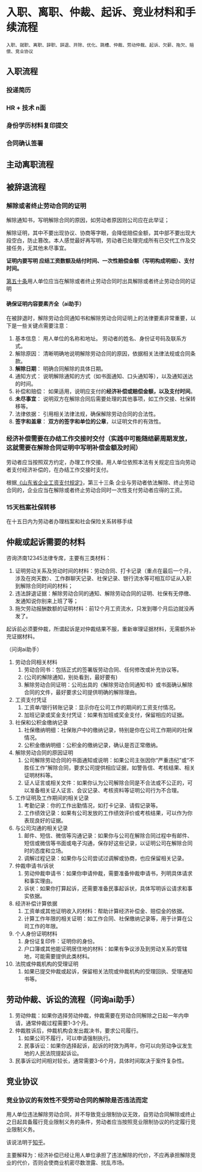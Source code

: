 # 入职、离职、仲裁、起诉、竞业材料和手续流程

    入职、就职、离职、辞职、辞退、开除、优化、跳槽、仲裁、劳动仲裁、起诉、欠薪、拖欠、赔偿、竞业协议

## 入职流程

### 投递简历

### HR + 技术 n面

### 身份学历材料复印提交

### 合同确认签署

## 主动离职流程

###

## 被辞退流程

### 解除或者终止劳动合同的证明

解除通知书，写明解除合同的原因，如劳动者原因则公司应在此举证；

解除证明，其中不要出现协议、协商等字眼，会降低赔偿金额，其中部不要出现大段空白，防止篡改。本人感觉最好再写明，劳动者已处理完成所有已交代工作及交接任务，无其他未尽事宜。

**证明内要写明 应结工资数额及结付时间、一次性赔偿金额（写明构成明细）、支付时间。**

[第五十条](./中华人民共和国劳动合同法.MD#第四章劳动合同的解除和终止)用人单位应当在解除或者终止劳动合同时出具解除或者终止劳动合同的证明

#### 确保证明内容要素齐全（ai助手）

在被辞退时，解除劳动合同通知书和解除劳动合同证明上的法律要素非常重要，以下是一些关键点需要注意：

1. 基本信息：
   用人单位的名称和地址。
   劳动者的姓名、身份证号码及联系方式。 
2. 解除原因：
   清晰明确地说明解除劳动合同的原因，依据相关法律法规或合同条款。 
3. **解除日期**：
   明确合同解除的具体日期。 
4. 通知方式：
   说明解除通知的方式（如书面通知、口头通知等），以及通知送达的时间。 
5. 补偿和赔偿：
   如果适用，说明应支付的**经济补偿或赔偿金额，以及支付时间**。 
6. **未尽事宜**：
   说明双方在解除合同后需要处理的其他事项，如工作交接、社保转移等。 
7. 法律依据：
   引用相关法律法规，确保解除劳动合同的合法性。 
8. **签字和盖章**：
   **双方的签字和单位的公章**，以证明文件的有效性。

### 经济补偿需要在办结工作交接时交付（实践中可能随结薪周期发放，这就需要在解除合同证明中写明补偿金额及时间）

劳动者应当按照双方约定，办理工作交接。用人单位依照本法有关规定应当向劳动者支付经济补偿的，在办结工作交接时支付。

根据[《山东省企业工资支付规定》](http://www.shandong.gov.cn/art/2022/7/27/art_266672_1543.html)，第三十三条
企业与劳动者依法解除、终止劳动合同的，企业应当在解除或者终止劳动合同时一次性支付劳动者应得的工资。

### 15天档案社保转移

在十五日内为劳动者办理档案和社会保险关系转移手续

## 仲裁或起诉需要的材料

咨询济南12345法律专席，主要有三类材料：

1. 证明劳动关系及劳动时间的材料：劳动合同、打卡记录（重点在最后一个月，涉及在岗天数）、工作群聊天记录、社保记录、银行流水等可相互印证从入职到解除合同时间的材料；
2. 违法辞退证据：解除劳动合同的通知、解除劳动合同的证明、社保有无停缴、发通知说你别来上班了等；
3. 拖欠劳动报酬数额的证明材料：前12个月工资流水，只发到哪个月后边就没再发了。

起诉前必须要仲裁，所谓起诉是对仲裁结果不服，重新审理证据材料，无需额外补充证据材料。

（问询ai助手）

1. 劳动合同相关材料
    1. 劳动合同书：包括正式的签署版劳动合同、任何修改或补充协议等。
    2. (公司的解除通知，别处看到，最好要有)
    3. 解除劳动合同证明：公司出具的《解除劳动合同通知书》或书面确认解除合同的文件，最好要求公司提供明确的解除理由。
2. 工资支付凭证
    1. 工资单/银行转账记录：显示你在公司工作的期间的工资支付情况。
    2. 加班记录或奖金支付凭证：如果有加班或奖金支付，保留相应的证据。
3. 社保和公积金缴纳记录
    1. 社保缴纳明细：社保账户中的缴纳记录，特别是你在公司工作期间的社保情况。
    2. 公积金缴纳明细：公积金的缴纳记录，确认是否正常缴纳。
4. 解除劳动合同的原因证明
    1. 公司解除劳动合同的书面通知或说明：如果公司主张因你“严重违纪”或“不胜任工作”解除合同，要求公司提供相应证据，如警告信、考核结果、相关证明材料等。
    2. 证人证言或相关文件：如果你认为公司解除合同是不合法或不公正的，可以准备相关证人证言、会议记录、考核资料等证明公司行为不合理。
5. 工作证明及工作期间的相关记录
    1. 考勤记录：你的工作出勤情况，如打卡记录、请假记录等。
    2. 工作绩效记录：如果有公司发放的工作绩效评价或考核结果，可以作为你表现良好的证据。
6. 与公司沟通的相关记录
    1. 邮件、短信、微信等沟通记录：如果你与公司在解除合同过程中有邮件、短信或微信等书面或电子沟通，保存好这些记录，以证明公司在解除合同时的态度和立场。
    2. 调解过程记录：如果你与公司尝试过调解或协商，也应保留相关记录。
7. 仲裁申请书/诉状
    1. 劳动仲裁申请书：如果你申请仲裁，需要准备仲裁申请书，列明具体请求和事实理由。
    2. 诉状：如果你打算起诉，还需要准备民事起诉状，具体写明诉讼请求和事实依据。
8. 经济补偿计算依据
    1. 工资单或其他证明收入的材料：帮助计算经济补偿金、赔偿金的依据。
    2. 计算工作年限的相关证明：如工作合同、社保缴纳记录等，用于计算在公司工作的年限。
9. 个人身份证明材料
    1. 身份证复印件：证明你的身份。
    2. 户口簿或其他能证明居住地的材料：如果有争议涉及到劳动关系的管辖地，可能需要提供此类材料。
10. 法院或仲裁机构的受理证明
    1. 如果已提交仲裁或起诉，保留相关法院或仲裁机构的受理回执、受理通知书等。

## 劳动仲裁、诉讼的流程（问询ai助手）

1. 劳动仲裁：如果你选择劳动仲裁，仲裁需要在劳动合同解除之日起一年内申请，通常仲裁过程需要1-3个月。
2. 仲裁胜诉后，仲裁机构会发出裁决书，要求公司履行。
    1. 如果公司不履行，可以申请强制执行。
    2. 民事诉讼：如果你选择起诉，起诉的时效为两年，你可以向劳动争议发生地的人民法院提起诉讼。
3. 民事诉讼时间相对较长，通常需要3-6个月，具体时间取决于案件复杂性。

## 竞业协议

### 竞业协议的有效性不受劳动合同的解除是否违法而定

用人单位违法解除劳动合同，并不导致竞业限制协议无效，自劳动合同解除或终止之日起具备履行竞业限制义务的条件，劳动者应当按照竞业限制协议的约定履行竞业限制义务。

该说法明于[知乎](https://zhuanlan.zhihu.com/p/90903261#:~:text=%E7%94%A8%E4%BA%BA%E5%8D%95%E4%BD%8D%E8%BF%9D%E6%B3%95%E8%A7%A3%E9%99%A4,%E8%A1%8C%E7%AB%9E%E4%B8%9A%E9%99%90%E5%88%B6%E4%B9%89%E5%8A%A1%E3%80%82)。

主要解释为：经济补偿已经让用人单位承担了违法解除的代价，不应再承担解除竞业的代价，否则会使商业机密尽数泄露、扰乱市场。
